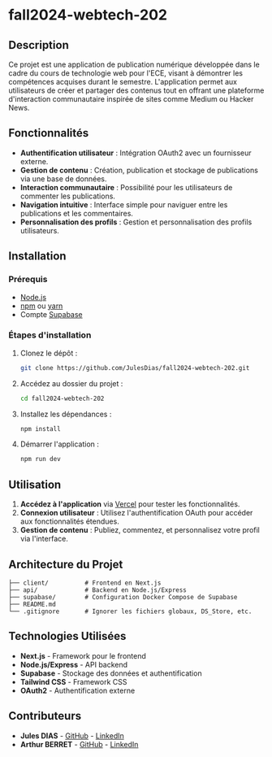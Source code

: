 # fall2024-webtech-202

## Description

Ce projet est une application de publication numérique développée dans le cadre du cours de technologie web pour l'ECE, visant à démontrer les compétences acquises durant le semestre. L'application permet aux utilisateurs de créer et partager des contenus tout en offrant une plateforme d'interaction communautaire inspirée de sites comme Medium ou Hacker News.

## Fonctionnalités

- **Authentification utilisateur** : Intégration OAuth2 avec un fournisseur externe.
- **Gestion de contenu** : Création, publication et stockage de publications via une base de données.
- **Interaction communautaire** : Possibilité pour les utilisateurs de commenter les publications.
- **Navigation intuitive** : Interface simple pour naviguer entre les publications et les commentaires.
- **Personnalisation des profils** : Gestion et personnalisation des profils utilisateurs.

## Installation

### Prérequis
- [Node.js](https://nodejs.org/)
- [npm](https://www.npmjs.com/) ou [yarn](https://yarnpkg.com/)
- Compte [Supabase](https://supabase.com/)

### Étapes d'installation

1. Clonez le dépôt :
   ```bash
   git clone https://github.com/JulesDias/fall2024-webtech-202.git

2. Accédez au dossier du projet :
   ```bash
   cd fall2024-webtech-202
3. Installez les dépendances :
   ```bash
   npm install
4. Démarrer l'application :
   ```bash
   npm run dev

## Utilisation

1. **Accédez à l'application** via [Vercel](https://fall2024-webtech-2022.vercel.app/) pour tester les fonctionnalités.
2. **Connexion utilisateur** : Utilisez l'authentification OAuth pour accéder aux fonctionnalités étendues.
3. **Gestion de contenu** : Publiez, commentez, et personnalisez votre profil via l'interface.

## Architecture du Projet

```plaintext
├── client/          # Frontend en Next.js
├── api/             # Backend en Node.js/Express
├── supabase/        # Configuration Docker Compose de Supabase
├── README.md
└── .gitignore       # Ignorer les fichiers globaux, DS_Store, etc.
```

## Technologies Utilisées

- **Next.js** - Framework pour le frontend
- **Node.js/Express** - API backend
- **Supabase** - Stockage des données et authentification
- **Tailwind CSS** - Framework CSS
- **OAuth2** - Authentification externe

## Contributeurs

- **Jules DIAS** - [GitHub](https://github.com/julesdias) - [LinkedIn](https://www.linkedin.com/in/jules-dias-2347bb24b/)
- **Arthur BERRET** - [GitHub](https://github.com/Atlas002) - [LinkedIn](https://www.linkedin.com/in/arthur-berret-b0aa411a5/)
